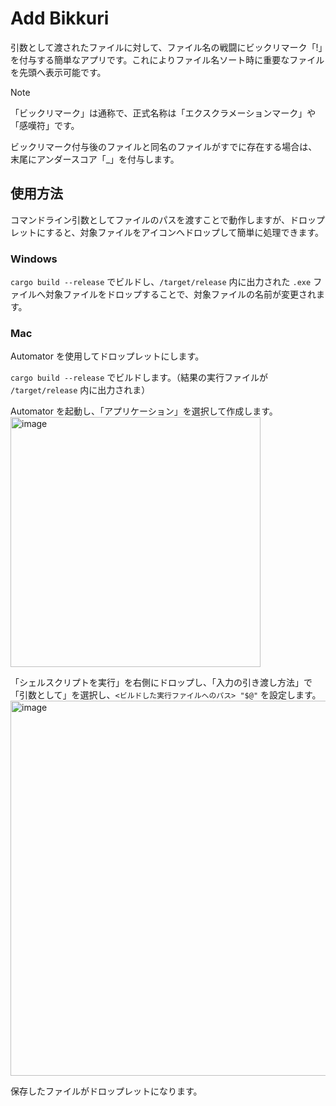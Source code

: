 # Add Bikkuri

引数として渡されたファイルに対して、ファイル名の戦闘にビックリマーク「!」を付与する簡単なアプリです。これによりファイル名ソート時に重要なファイルを先頭へ表示可能です。

> [!NOTE]
>
> 「ビックリマーク」は通称で、正式名称は「エクスクラメーションマーク」や「感嘆符」です。

ビックリマーク付与後のファイルと同名のファイルがすでに存在する場合は、末尾にアンダースコア「_」を付与します。

## 使用方法

コマンドライン引数としてファイルのパスを渡すことで動作しますが、ドロップレットにすると、対象ファイルをアイコンへドロップして簡単に処理できます。

### Windows

`cargo build --release` でビルドし、`/target/release` 内に出力された `.exe` ファイルへ対象ファイルをドロップすることで、対象ファイルの名前が変更されます。


### Mac

Automator を使用してドロップレットにします。

`cargo build --release` でビルドします。（結果の実行ファイルが `/target/release` 内に出力されま）

Automator を起動し、「アプリケーション」を選択して作成します。
<img width="400" alt="image" src="https://github.com/user-attachments/assets/81978fe1-af69-4664-a96b-973166c6a758" />

「シェルスクリプトを実行」を右側にドロップし、「入力の引き渡し方法」で「引数として」を選択し、`<ビルドした実行ファイルへのパス> "$@"` を設定します。
<img width="600" alt="image" src="https://github.com/user-attachments/assets/38e5dd99-5468-4967-aea4-e64ffc7a2389" />

保存したファイルがドロップレットになります。
